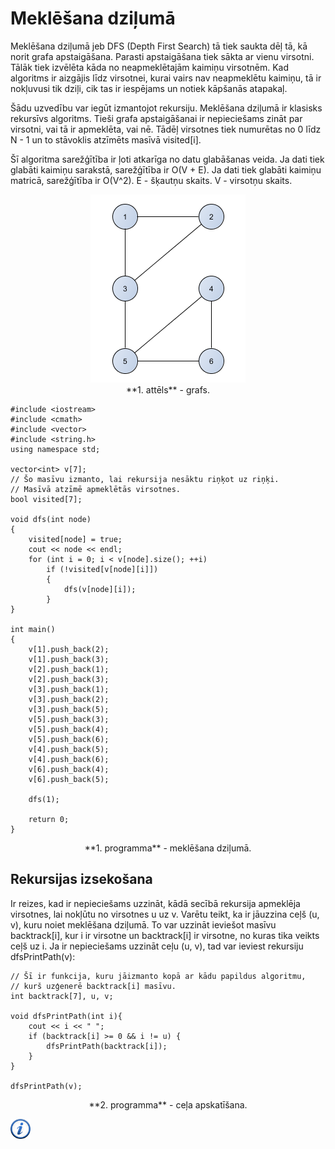 # Meklēšana dziļumā

Meklēšana dziļumā jeb DFS (Depth First Search) tā tiek saukta dēļ tā, kā norit grafa apstaigāšana. Parasti apstaigāšana tiek sākta ar vienu virsotni. Tālāk tiek izvēlēta kāda no neapmeklētajām kaimiņu virsotnēm. Kad algoritms ir aizgājis līdz virsotnei, kurai vairs nav neapmeklētu kaimiņu, tā ir nokļuvusi tik dziļi, cik tas ir iespējams un notiek kāpšanās atapakaļ.

Šādu uzvedību var iegūt izmantojot rekursiju. Meklēšana dziļumā ir klasisks rekursīvs algoritms. Tieši grafa apstaigāšanai ir nepieciešams zināt par virsotni, vai tā ir apmeklēta, vai nē. Tādēļ virsotnes tiek numurētas no 0 līdz N - 1 un to stāvoklis atzīmēts masīvā visited[i].

Šī algoritma sarežģītība ir ļoti atkarīga no datu glabāšanas veida. Ja dati tiek glabāti kaimiņu sarakstā, sarežģītība ir O(V + E). Ja dati tiek glabāti kaimiņu matricā, sarežģītība ir O(V^2). E - šķautņu skaits. V - virsotņu skaits.

<center><img alt="Grafs" src="/media/theory/dfs_graph.png" /></center>

<center>**1. attēls** - grafs.</center>

```
#include <iostream>
#include <cmath>
#include <vector>
#include <string.h>
using namespace std;

vector<int> v[7];
// Šo masīvu izmanto, lai rekursija nesāktu riņķot uz riņķi.
// Masīvā atzīmē apmeklētās virsotnes.
bool visited[7];

void dfs(int node)
{
    visited[node] = true;
    cout << node << endl;
    for (int i = 0; i < v[node].size(); ++i)
        if (!visited[v[node][i]])
        {
            dfs(v[node][i]);
        }
}

int main()
{
    v[1].push_back(2);
    v[1].push_back(3);
    v[2].push_back(1);
    v[2].push_back(3);
    v[3].push_back(1);
    v[3].push_back(2);
    v[3].push_back(5);
    v[5].push_back(3);
    v[5].push_back(4);
    v[5].push_back(6);
    v[4].push_back(5);
    v[4].push_back(6);
    v[6].push_back(4);
    v[6].push_back(5);

    dfs(1);

    return 0;
}
```

<center>**1. programma** - meklēšana dziļumā.</center>

## Rekursijas izsekošana

Ir reizes, kad ir nepieciešams uzzināt, kādā secībā rekursija apmeklēja virsotnes, lai nokļūtu no virsotnes u uz v. Varētu teikt, ka ir jāuzzina ceļš (u, v), kuru noiet meklēšana dziļumā. To var uzzināt ieviešot masīvu backtrack[i], kur i ir virsotne un backtrack[i] ir virsotne, no kuras tika veikts ceļš uz i. Ja ir nepieciešams uzzināt ceļu (u, v), tad var ieviest rekursiju dfsPrintPath(v):

```
// Šī ir funkcija, kuru jāizmanto kopā ar kādu papildus algoritmu,
// kurš uzģenerē backtrack[i] masīvu.
int backtrack[7], u, v;

void dfsPrintPath(int i){
    cout << i << " ";
    if (backtrack[i] >= 0 && i != u) {
        dfsPrintPath(backtrack[i]);
    }
}

dfsPrintPath(v);
```

<center>**2. programma** - ceļa apskatīšana.</center>

<a href="http://en.wikipedia.org/wiki/Depth-first_search" target="_blank">![Vairāk informācija](/media/theory/information.png)</a>